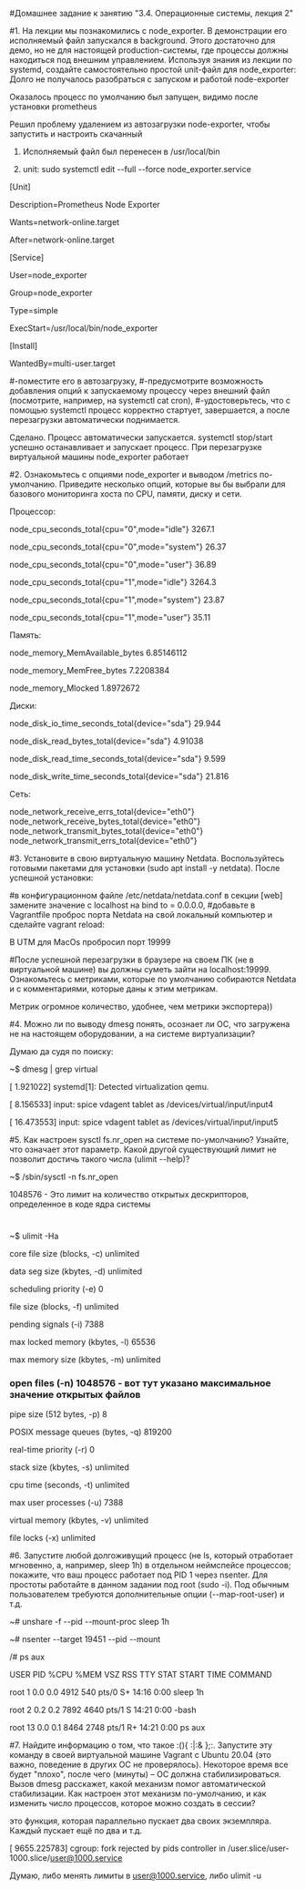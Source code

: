 #Домашнее задание к занятию "3.4. Операционные системы, лекция 2"

#1. На лекции мы познакомились с node_exporter. В демонстрации его исполняемый файл запускался в background. Этого достаточно для демо, но не для настоящей production-системы, где процессы должны находиться под внешним управлением. Используя знания из лекции по systemd, создайте самостоятельно простой unit-файл для node_exporter: 
Долго не получалось разобраться с запуском и работой node-exporter

Оказалось процесс по умолчанию был запущен, видимо после установки prometheus

Решил проблему удалением из автозагрузки node-exporter, чтобы запустить и настроить скачанный

1. Исполняемый файл был перенесен в /usr/local/bin

2. unit:
sudo systemctl edit --full --force node_exporter.service

[Unit]

Description=Prometheus Node Exporter

Wants=network-online.target

After=network-online.target

[Service]

User=node_exporter

Group=node_exporter

Type=simple

ExecStart=/usr/local/bin/node_exporter

[Install]

WantedBy=multi-user.target


#-поместите его в автозагрузку,
#-предусмотрите возможность добавления опций к запускаемому процессу через внешний файл (посмотрите, например, на systemctl cat cron), 
#-удостоверьтесь, что с помощью systemctl процесс корректно стартует, завершается, а после перезагрузки автоматически поднимается. 

Сделано. Процесс автоматически запускается. systemctl stop/start успешно останавливает и запускает процесс. При перезагрузке виртуальной машины node_exporter работает

#2. Ознакомьтесь с опциями node_exporter и выводом /metrics по-умолчанию. Приведите несколько опций, которые вы бы выбрали для базового мониторинга хоста по CPU, памяти, диску и сети.

Процессор:

node_cpu_seconds_total{cpu="0",mode="idle"} 3267.1

node_cpu_seconds_total{cpu="0",mode="system"} 26.37

node_cpu_seconds_total{cpu="0",mode="user"} 36.89

node_cpu_seconds_total{cpu="1",mode="idle"} 3264.3

node_cpu_seconds_total{cpu="1",mode="system"} 23.87

node_cpu_seconds_total{cpu="1",mode="user"} 35.11

Память:

node_memory_MemAvailable_bytes 6.85146112

node_memory_MemFree_bytes 7.2208384

node_memory_Mlocked 1.8972672

Диски:

node_disk_io_time_seconds_total{device="sda"} 29.944
    
node_disk_read_bytes_total{device="sda"} 4.91038

node_disk_read_time_seconds_total{device="sda"} 9.599
    
node_disk_write_time_seconds_total{device="sda"} 21.816

Сеть:

node_network_receive_errs_total{device="eth0"} 
node_network_receive_bytes_total{device="eth0"} 
node_network_transmit_bytes_total{device="eth0"}
node_network_transmit_errs_total{device="eth0"}

#3. Установите в свою виртуальную машину Netdata. Воспользуйтесь готовыми пакетами для установки (sudo apt install -y netdata). После успешной установки:

#в конфигурационном файле /etc/netdata/netdata.conf в секции [web] замените значение с localhost на bind to = 0.0.0.0,
#добавьте в Vagrantfile проброс порта Netdata на свой локальный компьютер и сделайте vagrant reload:

В UTM для MacOs пробросил порт 19999

#После успешной перезагрузки в браузере на своем ПК (не в виртуальной машине) вы должны суметь зайти на localhost:19999. Ознакомьтесь с метриками, которые по умолчанию собираются Netdata и с комментариями, которые даны к этим метрикам.

Метрик огромное количество, удобнее, чем метрики экспортера))

#4. Можно ли по выводу dmesg понять, осознает ли ОС, что загружена не на настоящем оборудовании, а на системе виртуализации?

Думаю да судя по поиску:

~$ dmesg | grep virtual

[    1.921022] systemd[1]: Detected virtualization qemu.

[    8.156533] input: spice vdagent tablet as /devices/virtual/input/input4

[   16.473553] input: spice vdagent tablet as /devices/virtual/input/input5

#5. Как настроен sysctl fs.nr_open на системе по-умолчанию? Узнайте, что означает этот параметр. Какой другой существующий лимит не позволит достичь такого числа (ulimit --help)?

~$ /sbin/sysctl -n fs.nr_open

1048576 - Это лимит на количество открытых дескрипторов, определенное в коде ядра системы

#

~$ ulimit -Ha

core file size          (blocks, -c) unlimited

data seg size           (kbytes, -d) unlimited

scheduling priority             (-e) 0

file size               (blocks, -f) unlimited

pending signals                 (-i) 7388

max locked memory       (kbytes, -l) 65536

max memory size         (kbytes, -m) unlimited

### **open files                      (-n) 1048576** - вот тут указано максимальное значение открытых файлов

pipe size            (512 bytes, -p) 8

POSIX message queues     (bytes, -q) 819200

real-time priority              (-r) 0

stack size              (kbytes, -s) unlimited

cpu time               (seconds, -t) unlimited

max user processes              (-u) 7388

virtual memory          (kbytes, -v) unlimited

file locks                      (-x) unlimited

#6. Запустите любой долгоживущий процесс (не ls, который отработает мгновенно, а, например, sleep 1h) в отдельном неймспейсе процессов; покажите, что ваш процесс работает под PID 1 через nsenter. Для простоты работайте в данном задании под root (sudo -i). Под обычным пользователем требуются дополнительные опции (--map-root-user) и т.д.

~# unshare -f --pid --mount-proc sleep 1h

~# nsenter --target 19451 --pid --mount

/# ps aux

USER PID %CPU %MEM    VSZ   RSS TTY      STAT START   TIME COMMAND

root           1  0.0  0.0   4912   540 pts/0    S+   14:16   0:00 sleep 1h

root           2  0.2  0.2   7892  4640 pts/1    S    14:21   0:00 -bash

root          13  0.0  0.1   8464  2748 pts/1    R+   14:21   0:00 ps aux

#7. Найдите информацию о том, что такое :(){ :|:& };:. Запустите эту команду в своей виртуальной машине Vagrant с Ubuntu 20.04 (это важно, поведение в других ОС не проверялось). Некоторое время все будет "плохо", после чего (минуты) – ОС должна стабилизироваться. Вызов dmesg расскажет, какой механизм помог автоматической стабилизации. Как настроен этот механизм по-умолчанию, и как изменить число процессов, которое можно создать в сессии?

это функция, которая параллельно пускает два своих экземпляра. Каждый пускает ещё по два и т.д.

[ 9655.225783] cgroup: fork rejected by pids controller in /user.slice/user-1000.slice/user@1000.service

Думаю, либо менять лимиты в user@1000.service, либо ulimit -u